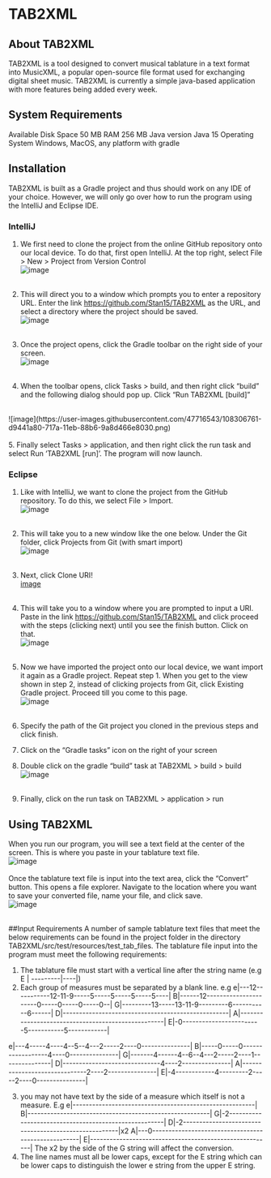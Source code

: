 # TAB2XML

## About TAB2XML
TAB2XML is a tool designed to convert musical tablature in a text format into MusicXML, a popular open-source file format used for exchanging digital sheet music.  TAB2XML is currently a simple java-based application with more features being added every week.  

## System Requirements
Available Disk Space	50 MB
RAM 256 MB
Java version Java 15
Operating System	Windows, MacOS, any platform with gradle

## Installation
TAB2XML is built as a Gradle project and thus should work on any IDE of your choice. However, we will only go over how to run the program using the IntelliJ and Eclipse IDE.

###	IntelliJ
1. We first need to clone the project from the online GitHub repository onto our local device. To do that, first open IntelliJ. At the top right, select File > New > Project from Version Control <br />
![image](https://user-images.githubusercontent.com/47716543/108306574-75215680-717a-11eb-87b2-66c5555d76ab.png) <br /> <br />

2. This will direct you to a window which prompts you to enter a repository URL. Enter the link https://github.com/Stan15/TAB2XML as the URL, and select a directory where the project should be saved. <br />
![image](https://user-images.githubusercontent.com/47716543/108306635-95e9ac00-717a-11eb-870e-6ccb131f4d6b.png) <br /> <br />

3. Once the project opens, click the Gradle toolbar on the right side of your screen. <br />
![image](https://user-images.githubusercontent.com/47716543/108306702-bf0a3c80-717a-11eb-9fb5-96e6e64075e7.png)  <br /> <br />

4. When the toolbar opens, click Tasks > build, and then right click “build” and the following dialog should pop up.  Click “Run TAB2XML [build]”
 <br />
 ![image](https://user-images.githubusercontent.com/47716543/108306761-d9441a80-717a-11eb-88b6-9a8d466e8030.png)
 <br /> <br />
 5. Finally select Tasks > application, and then right click the run task and select Run ‘TAB2XML [run]’.  The program will now launch.
 
###	Eclipse
1.	Like with IntelliJ, we want to clone the project from the GitHub repository. To do this, we select File > Import. <br />
![image](https://user-images.githubusercontent.com/47716543/108306843-08f32280-717b-11eb-9137-1b68b376eec5.png)<br /><br />

2.	This will take you to a new window like the one below. Under the Git folder, click Projects from Git (with smart import) <br />
![image](https://user-images.githubusercontent.com/47716543/108306912-2b853b80-717b-11eb-9408-6b7cef69e96d.png) <br /><br />

3.	Next, click Clone URI!<br />
[image](https://user-images.githubusercontent.com/47716543/108306970-43f55600-717b-11eb-8bea-3d1d60830f2a.png)
<br /><br />

4.	This will take you to a window where you are prompted to input a URI. Paste in the link https://github.com/Stan15/TAB2XML and click proceed with the steps (clicking next) until you see the finish button. Click on that. <br />
![image](https://user-images.githubusercontent.com/47716543/108307054-69825f80-717b-11eb-8695-152f81f9f735.png)<br /><br />

5. Now we have imported the project onto our local device, we want import it again as a Gradle project. Repeat step 1. When you get to the view shown in step 2, instead of clicking projects from Git, click Existing Gradle project. Proceed till you come to this page. <br />
![image](https://user-images.githubusercontent.com/47716543/108307299-8dde3c00-717b-11eb-9a59-bf436c2db265.png)
<br /><br />

6. Specify the path of the Git project you cloned in the previous steps and click finish.
7. Click on the “Gradle tasks” icon on the right of your screen
8. Double click on the gradle “build” task at TAB2XML > build > build
![image](https://user-images.githubusercontent.com/47716543/108307371-ababa100-717b-11eb-937d-b96ca4451dee.png)<br /><br />
9.	Finally, click on the run task on TAB2XML > application > run

## Using TAB2XML
When you run our program, you will see a text field at the center of the screen. This is where you paste in your tablature text file.<br />
![image](https://user-images.githubusercontent.com/47716543/108307466-cda52380-717b-11eb-8fe6-d2f63aadf42a.png)<br /><br />
Once the tablature text file is input into the text area, click the “Convert” button. This opens a file explorer. Navigate to the location where you want to save your converted file, name your file, and click save.<br />
![image](https://user-images.githubusercontent.com/47716543/108307516-e6add480-717b-11eb-90f5-0ba967e9aad5.png)
<br /><br />

##Input Requirements
A number of sample tablature text files that meet the below requirements can be found in the project folder in the directory TAB2XML/src/test/resources/test_tab_files. The tablature file input into the program must meet the following requirements:
1.	The tablature file must start with a vertical line after the string name (e.g E | ---------|----|)
2.	Each group of measures must be separated by a blank line. e.g 
e|---12-----------12-11-9-----5-----5-----5-----5----|
B|------12----------------------0-----0-----0-----0--|
G|---------13-----13-11-9---------6-----------6------|
D|---------------------------------------------------|
A|---------------------------------------------------|
E|-0------------------------5-----------5------------|

e|---4-----4----4--5--4---2-----2----0---------------|
B|-----0-----0------------------4----0---------------|
G|-------4------4--6--4---2-----2----1---------------|
D|------------------------------4----2---------------|
A|------------------------------2----2---------------|
E|-4------------4---------2-----2----0---------------|

3.	you may not have text by the side of a measure which itself is not a measure. E.g
e|--------------------------------------------------------|
B|--------------------------------------------------------|
G|-2------------------------------------------------------|
D|-2------------------------------------------------------|x2
A|---0----------------------------------------------------|
E|--------------------------------------------------------|
The x2 by the side of the G string will affect the conversion.
4.	The line names must all be lower caps, except for the E string which can be lower caps to distinguish the lower e string from the upper E string.






 


